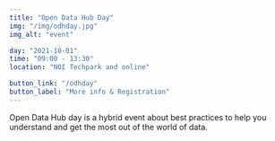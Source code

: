 ```yaml
---
title: "Open Data Hub Day"
img: "/img/odhday.jpg"
img_alt: "event"

day: "2021-10-01"
time: "09:00 - 13:30"
location: "NOI Techpark and online"

button_link: "/odhday"
button_label: "More info & Registration"
---
```


Open Data Hub day is a hybrid event about best practices to help you understand and get the most out of the world of data.
